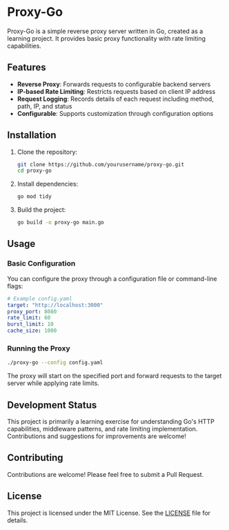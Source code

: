 # Proxy-Go

Proxy-Go is a simple reverse proxy server written in Go, created as a learning project.
It provides basic proxy functionality with rate limiting capabilities.

## Features

- **Reverse Proxy**: Forwards requests to configurable backend servers
- **IP-based Rate Limiting**: Restricts requests based on client IP address
- **Request Logging**: Records details of each request
  including method, path, IP, and status
- **Configurable**: Supports customization through configuration options

## Installation

1. Clone the repository:

   ```bash
   git clone https://github.com/yourusername/proxy-go.git
   cd proxy-go
   ```

2. Install dependencies:

   ```bash
   go mod tidy
   ```

3. Build the project:

   ```bash
   go build -o proxy-go main.go
   ```

## Usage

### Basic Configuration

You can configure the proxy through a configuration file or command-line flags:

```yaml
# Example config.yaml
target: "http://localhost:3000"
proxy_port: 8080
rate_limit: 60
burst_limit: 10
cache_size: 1000
```

### Running the Proxy

```bash
./proxy-go --config config.yaml
```

The proxy will start on the specified port and forward requests to the target
server while applying rate limits.

## Development Status

This project is primarily a learning exercise for understanding Go's HTTP
capabilities, middleware patterns, and rate limiting implementation.
Contributions and suggestions for improvements are welcome!

## Contributing

Contributions are welcome! Please feel free to submit a Pull Request.

## License

This project is licensed under the MIT License. See the [LICENSE](LICENSE)
file for details.
